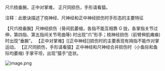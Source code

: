 尺爪桡垂腕，正中对掌难，
正尺同损伤，手形请看猿。

注释：此歌诀描述了桡神经、尺神经和正中神经损伤时手形态的主要特征

【尺爪桡垂腕】尺神经损伤（骨间肌萎缩，各指不能互相靠 G 拢，各掌指关节过伸，第四指、第五指间关节弯曲等) 时出现“爪”形手；桡神经损伤（前臂伸肌瘫痪) 时出现“垂腕”。
【正中对掌难】[[正中神经]]损伤时的主要表现有拇指不能作对掌运动。
【正尺同损伤，手形请看猿】正中神经和尺神经合并损伤时（小鱼际和鱼际均萎缩) 手掌平坦，出现“猿手”症状。


![image.png](https://picgo18719498306.oss-cn-guangzhou.aliyuncs.com/20250808171259316.png)
